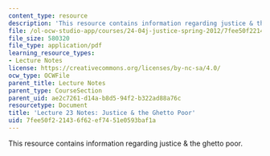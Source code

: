 ```yaml
---
content_type: resource
description: 'This resource contains information regarding justice & the ghetto poor. '
file: /ol-ocw-studio-app/courses/24-04j-justice-spring-2012/7fee50f221436f62ef7451e0593baf1a_MIT24_04JS12_lec23.pdf
file_size: 580320
file_type: application/pdf
learning_resource_types:
- Lecture Notes
license: https://creativecommons.org/licenses/by-nc-sa/4.0/
ocw_type: OCWFile
parent_title: Lecture Notes
parent_type: CourseSection
parent_uid: ae2c7261-d14a-b8d5-94f2-b322ad88a76c
resourcetype: Document
title: 'Lecture 23 Notes: Justice & the Ghetto Poor'
uid: 7fee50f2-2143-6f62-ef74-51e0593baf1a
---
```

This resource contains information regarding justice & the ghetto poor. 